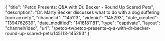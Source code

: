 {
    "title": "Petco Presents: Q&A with Dr. Becker - Round Up Scared Pets",
    "description": "Dr. Marty Becker discusses what to do with a dog suffering from anxiety.",
    "channelid": "145113",
    "videoid": "145293",
    "date_created": "1394762639",
    "date_modified": "1418181181",
    "type": "captivate",
    "layout": "channelVideo",
    "url": "\/petco-tv\/petco-presents-q-a-with-dr-becker-round-up-scared-pets\/145113-145293"
}